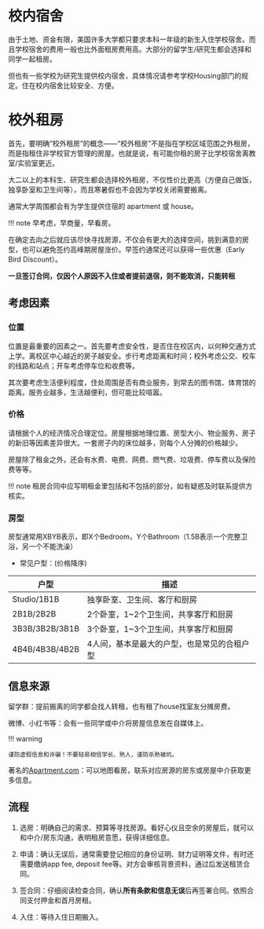 
# 校内宿舍

由于土地、资金有限，美国许多大学都只要求本科一年级的新生入住学校宿舍。而且学校宿舍的费用一般也比外面租房费用高。大部分的留学生/研究生都会选择和同学一起租房。

但也有一些学校为研究生提供校内宿舍，具体情况请参考学校Housing部门的规定。住在校内宿舍比较安全、方便。

# 校外租房

首先，要明确“校外租房”的概念——“校外租房”不是指在学校区域范围之外租房，而是指租住非学校官方管理的房屋。也就是说，有可能你租的房子比学校宿舍离教室/实验室更近。

大二以上的本科生、研究生都会选择校外租房，不仅性价比更高（方便自己做饭，独享卧室和卫生间等），而且寒暑假也不会因为学校关闭需要搬离。

通常大学周围都会有为学生提供住宿的 apartment 或 house。

!!! note
    早考虑，早商量，早看房。

在确定去向之后就应该尽快寻找房源，不仅会有更大的选择空间，挑到满意的房型，也可以避免签约高峰期房屋涨价。早签约通常还可以获得一些优惠（Early Bird Discount）。

**一旦签订合同，仅因个人原因不入住或者提前退宿，则不能取消，只能转租**

## 考虑因素

### 位置
位置是最重要的因素之一。首先要考虑安全性，是否住在校区内，以何种交通方式上学。离校区中心越近的房子越安全。步行考虑距离和时间；校外考虑公交、校车的线路和站点；开车考虑停车位和收费等。

其次要考虑生活便利程度，住处周围是否有商业服务，到常去的图书馆、体育馆的距离。服务业越多，生活越便利，但可能比较喧嚣。

### 价格
请根据个人的经济情况合理定位。房屋根据地理位置、房型大小、物业服务、房子的新旧等因素差异很大。一套房子内的床位越多，则每个人分摊的价格越少。

房屋除了租金之外，还会有水费、电费、网费、燃气费、垃圾费、停车费以及保险费等等。

!!! note
    租房合同中应写明租金里包括和不包括的部分，如有疑惑及时联系提供方核实。

### 房型

房型通常用XBYB表示，即X个Bedroom，Y个Bathroom（1.5B表示一个完整卫浴，另一个不能洗澡）

- 常见户型：(价格降序)

|户型|描述|
|---|---|
|Studio/1B1B|独享卧室、卫生间、客厅和厨房|
|2B1B/2B2B|2个卧室，1~2个卫生间，共享客厅和厨房|
|3B3B/3B2B/3B1B|3个卧室，1~3个卫生间，共享客厅和厨房|
|4B4B/4B3B/4B2B|4人间，基本是最大的户型，也是常见的合租户型|

## 信息来源

留学群：提前搬离的同学都会找人转租，也有租了house找室友分摊房费。

微博、小红书等：会有一些同学或中介将房屋信息发在自媒体上。

!!! warning

    谨防虚假信息和诈骗！不要轻易相信学长、熟人，谨防杀熟被坑。

著名的[Apartment.com](https://www.apartments.com/)：可以地图看房，联系对应房源的房东或房屋中介获取更多信息。

## 流程

1. 选房：明确自己的需求、预算等寻找房源。看好心仪且空余的房屋后，就可以和中介/房东沟通，表明租房意愿，获得详细信息。

2. 申请：确认无误后，通常需要登记相应的身份证明、财力证明等文件，有时还需要缴纳app fee, deposit fee等。对方会审核背景资料，通过后发送租赁合同。

3. 签合同：仔细阅读检查合同，确认**所有条款和信息无误**后再签署合同。依照合同支付押金和首月房租。

4. 入住：等待入住日期搬入。

